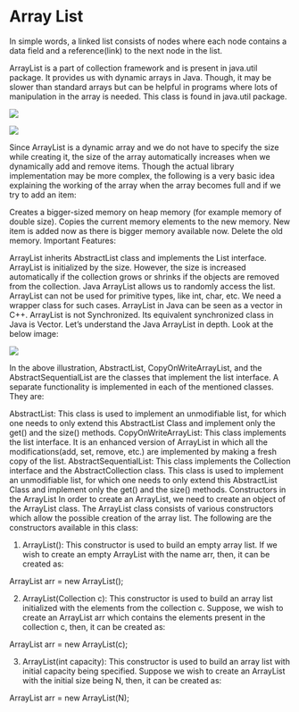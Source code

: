 # Array List 

In simple words, a linked list consists of nodes where each node contains a data field and a reference(link) to the next node in the list.

ArrayList is a part of collection framework and is present in java.util package. It provides us with dynamic arrays in Java. Though, it may be slower than standard arrays but can be helpful in programs where lots of manipulation in the array is needed. This class is found in java.util package. 

![](https://media.geeksforgeeks.org/wp-content/cdn-uploads/20200624184403/ArrayList.png)

![](https://media.geeksforgeeks.org/wp-content/uploads/20210908120146/ArrayListIntegerObjecttype-660x268.png)

Since ArrayList is a dynamic array and we do not have to specify the size while creating it, the size of the array automatically increases when we dynamically add and remove items. Though the actual library implementation may be more complex, the following is a very basic idea explaining the working of the array when the array becomes full and if we try to add an item:

Creates a bigger-sized memory on heap memory (for example memory of double size).
Copies the current memory elements to the new memory.
New item is added now as there is bigger memory available now.
Delete the old memory.
Important Features:

ArrayList inherits AbstractList class and implements the List interface.
ArrayList is initialized by the size. However, the size is increased automatically if the collection grows or shrinks if the objects are removed from the collection.
Java ArrayList allows us to randomly access the list.
ArrayList can not be used for primitive types, like int, char, etc. We need a wrapper class for such cases.
ArrayList in Java can be seen as a vector in C++.
ArrayList is not Synchronized. Its equivalent synchronized class in Java is Vector.
Let’s understand the Java ArrayList in depth. Look at the below image:

![](https://media.geeksforgeeks.org/wp-content/cdn-uploads/20200624184552/ArrayList-in-Java-In-Depth-Study.png)

In the above illustration, AbstractList, CopyOnWriteArrayList, and the AbstractSequentialList are the classes that implement the list interface. A separate functionality is implemented in each of the mentioned classes. They are:

AbstractList: This class is used to implement an unmodifiable list, for which one needs to only extend this AbstractList Class and implement only the get() and the size() methods.
CopyOnWriteArrayList: This class implements the list interface. It is an enhanced version of ArrayList in which all the modifications(add, set, remove, etc.) are implemented by making a fresh copy of the list.
AbstractSequentialList: This class implements the Collection interface and the AbstractCollection class. This class is used to implement an unmodifiable list, for which one needs to only extend this AbstractList Class and implement only the get() and the size() methods.
Constructors in the ArrayList
In order to create an ArrayList, we need to create an object of the ArrayList class. The ArrayList class consists of various constructors which allow the possible creation of the array list. The following are the constructors available in this class:
 

1. ArrayList(): This constructor is used to build an empty array list. If we wish to create an empty ArrayList with the name arr, then, it can be created as:

ArrayList arr = new ArrayList(); 
 

2. ArrayList(Collection c): This constructor is used to build an array list initialized with the elements from the collection c. Suppose, we wish to create an ArrayList arr which contains the elements present in the collection c, then, it can be created as: 
 

ArrayList arr = new ArrayList(c); 
 

3. ArrayList(int capacity): This constructor is used to build an array list with initial capacity being specified. Suppose we wish to create an ArrayList with the initial size being N, then, it can be created as:

ArrayList arr = new ArrayList(N);  

